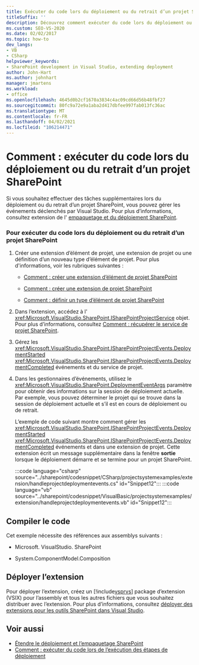 ```yaml
---
title: Exécuter du code lors du déploiement ou du retrait d’un projet SharePoint
titleSuffix: ''
description: Découvrez comment exécuter du code lors du déploiement ou du retrait d’un projet SharePoint afin de pouvoir gérer les événements déclenchés par Visual Studio.
ms.custom: SEO-VS-2020
ms.date: 02/02/2017
ms.topic: how-to
dev_langs:
- VB
- CSharp
helpviewer_keywords:
- SharePoint development in Visual Studio, extending deployment
author: John-Hart
ms.author: johnhart
manager: jmartens
ms.workload:
- office
ms.openlocfilehash: 4645d0b2cf1670a3834c4ac09cd66d56b48fbf27
ms.sourcegitcommit: 80fc9a72e9a1aba2d417dbfee997fab013fc36ac
ms.translationtype: MT
ms.contentlocale: fr-FR
ms.lasthandoff: 04/02/2021
ms.locfileid: "106214471"
---
```

# <a name="how-to-run-code-when-a-sharepoint-project-is-deployed-or-retracted"></a>Comment : exécuter du code lors du déploiement ou du retrait d’un projet SharePoint
  Si vous souhaitez effectuer des tâches supplémentaires lors du déploiement ou du retrait d’un projet SharePoint, vous pouvez gérer les événements déclenchés par Visual Studio. Pour plus d’informations, consultez extension de l' [empaquetage et du déploiement SharePoint](../sharepoint/extending-sharepoint-packaging-and-deployment.md).

### <a name="to-run-code-when-a-sharepoint-project-is-deployed-or-retracted"></a>Pour exécuter du code lors du déploiement ou du retrait d’un projet SharePoint

1. Créer une extension d’élément de projet, une extension de projet ou une définition d’un nouveau type d’élément de projet. Pour plus d'informations, voir les rubriques suivantes :

   - [Comment : créer une extension d’élément de projet SharePoint](../sharepoint/how-to-create-a-sharepoint-project-item-extension.md)

   - [Comment : créer une extension de projet SharePoint](../sharepoint/how-to-create-a-sharepoint-project-extension.md)

   - [Comment : définir un type d’élément de projet SharePoint](../sharepoint/how-to-define-a-sharepoint-project-item-type.md)

2. Dans l’extension, accédez à l' <xref:Microsoft.VisualStudio.SharePoint.ISharePointProjectService> objet. Pour plus d’informations, consultez [Comment : récupérer le service de projet SharePoint](../sharepoint/how-to-retrieve-the-sharepoint-project-service.md).

3. Gérez les <xref:Microsoft.VisualStudio.SharePoint.ISharePointProjectEvents.DeploymentStarted> <xref:Microsoft.VisualStudio.SharePoint.ISharePointProjectEvents.DeploymentCompleted> événements et du service de projet.

4. Dans les gestionnaires d’événements, utilisez le <xref:Microsoft.VisualStudio.SharePoint.DeploymentEventArgs> paramètre pour obtenir des informations sur la session de déploiement actuelle. Par exemple, vous pouvez déterminer le projet qui se trouve dans la session de déploiement actuelle et s’il est en cours de déploiement ou de retrait.

   L’exemple de code suivant montre comment gérer les <xref:Microsoft.VisualStudio.SharePoint.ISharePointProjectEvents.DeploymentStarted> <xref:Microsoft.VisualStudio.SharePoint.ISharePointProjectEvents.DeploymentCompleted> événements et dans une extension de projet. Cette extension écrit un message supplémentaire dans la fenêtre **sortie** lorsque le déploiement démarre et se termine pour un projet SharePoint.

   :::code language="csharp" source="../sharepoint/codesnippet/CSharp/projectsystemexamples/extension/handleprojectdeploymentevents.cs" id="Snippet12":::
   :::code language="vb" source="../sharepoint/codesnippet/VisualBasic/projectsystemexamples/extension/handleprojectdeploymentevents.vb" id="Snippet12":::

## <a name="compile-the-code"></a>Compiler le code
 Cet exemple nécessite des références aux assemblys suivants :

- Microsoft. VisualStudio. SharePoint

- System.ComponentModel.Composition

## <a name="deploy-the-extension"></a>Déployer l’extension
 Pour déployer l’extension, créez un [!include[vsprvs](../sharepoint/includes/vsprvs-md.md)] package d’extension (VSIX) pour l’assembly et tous les autres fichiers que vous souhaitez distribuer avec l’extension. Pour plus d’informations, consultez [déployer des extensions pour les outils SharePoint dans Visual Studio](../sharepoint/deploying-extensions-for-the-sharepoint-tools-in-visual-studio.md).

## <a name="see-also"></a>Voir aussi
- [Étendre le déploiement et l’empaquetage SharePoint](../sharepoint/extending-sharepoint-packaging-and-deployment.md)
- [Comment : exécuter du code lors de l’exécution des étapes de déploiement](../sharepoint/how-to-run-code-when-deployment-steps-are-executed.md)
